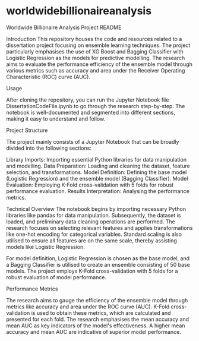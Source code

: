 # worldwidebillionaireanalysis

 Worldwide Billionaire Analysis Project README


Introduction
This repository houses the code and resources related to a dissertation project focusing on ensemble learning techniques. The project particularly emphasises the use of XG Boost and Bagging Classifier with Logistic Regression as the models for predictive modelling. The research aims to evaluate the performance efficiency of the ensemble model through various metrics such as accuracy and area under the Receiver Operating Characteristic (ROC) curve (AUC).

Usage


After cloning the repository, you can run the Jupyter Notebook file DissertationCodeFile.ipynb to go through the research step-by-step. The notebook is well-documented and segmented into different sections, making it easy to understand and follow.

Project Structure


The project mainly consists of a Jupyter Notebook that can be broadly divided into the following sections:

Library Imports: Importing essential Python libraries for data manipulation and modelling.
Data Preparation: Loading and cleaning the dataset, feature selection, and transformations.
Model Definition: Defining the base model (Logistic Regression) and the ensemble model (Bagging Classifier).
Model Evaluation: Employing K-Fold cross-validation with 5 folds for robust performance evaluation.
Results Interpretation: Analysing the performance metrics.


Technical Overview
The notebook begins by importing necessary Python libraries like pandas for data manipulation. Subsequently, the dataset is loaded, and preliminary data cleaning operations are performed. The research focuses on selecting relevant features and applies transformations like one-hot encoding for categorical variables. Standard scaling is also utilised to ensure all features are on the same scale, thereby assisting models like Logistic Regression.

For model definition, Logistic Regression is chosen as the base model, and a Bagging Classifier is utilised to create an ensemble consisting of 50 base models. The project employs K-Fold cross-validation with 5 folds for a robust evaluation of model performance.

Performance Metrics


The research aims to gauge the efficiency of the ensemble model through metrics like accuracy and area under the ROC curve (AUC). K-Fold cross-validation is used to obtain these metrics, which are calculated and presented for each fold. The research emphasises the mean accuracy and mean AUC as key indicators of the model's effectiveness. A higher mean accuracy and mean AUC are indicative of superior model performance.
